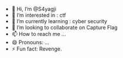 - 👋 Hi, I’m @S4yagji
- 👀 I’m interested in : ctf
- 🌱 I’m currently learning : cyber security
- 💞️ I’m looking to collaborate on Capture Flag
- 📫 How to reach me ...
- 😄 Pronouns: ...
- ⚡ Fun fact: Revenge.

<!---
S4yagji/S4yagji is a ✨ special ✨ repository because its `README.md` (this file) appears on your GitHub profile.
You can click the Preview link to take a look at your changes.
--->
